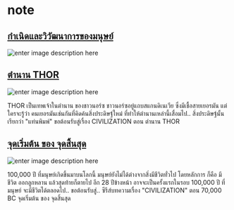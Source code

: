 # note

## [กำเนิดและวิวัฒนาการของมนุษย์](https://sites.google.com/site/xnant123/kaneid-laea-wiwathnakar-khxng-mnusy?tmpl=%2Fsystem%2Fapp%2Ftemplates%2Fprint%2F&showPrintDialog=1)

![enter image description here](http://3.bp.blogspot.com/-buU0zAmf6dk/TzORgXmkEEI/AAAAAAAAPfQ/8JtSu_nmkpk/s320/Ape+evolution.jpg)

## [ตำนาน THOR](https://www.longtunman.com/3067)

![enter image description here](https://t0.longtunman.com/wp-content/uploads/2017/11/thor.jpg)

THOR เป็นเทพเจ้าในตำนาน ของชาวนอร์ซ ชาวนอร์ซอยู่แถบสแกนดิเนเวีย ซึ่งมีเชื้อสายเยอรมัน แต่ใครจะรู้ว่า คนเยอรมันเช่นกันที่คิดค้นสิ่งประดิษฐ์ใหม่ ที่ทำให้ตำนานเหล่านี้เสื่อมไป.. สิ่งประดิษฐ์นั้นเรียกว่า "แท่นพิมพ์" ขอต้อนรับสู่เรื่อง CIVILIZATION ตอน ตำนาน THOR

## [จุดเริ่มต้น ของ จุดสิ้นสุด](https://www.longtunman.com/2048)

![enter image description here](https://t0.longtunman.com/wp-content/uploads/2017/09/episode1-1.jpg)

100,000 ปี ที่มนุษย์เกิดขึ้นมาบนโลกนี้ มนุษย์ยังไม่ได้ต่างจากสิ่งมีชีวิตทั่วไป โดยหลักการ ก็คือ มีชีวิต ออกลูกหลาน แล้วสุดท้ายก็ตายไป อีก 28 ปีข้างหน้า อาจจะเป็นครั้งแรกในรอบ 100,000 ปี ที่มนุษย์ จะมีชีวิตได้ตลอดไป.. ขอต้อนรับสู่.. ซีรีส์บทความเรื่อง "CIVILIZATION" ตอน 70,000 BC จุดเริ่มต้น ของ จุดสิ้นสุด 

